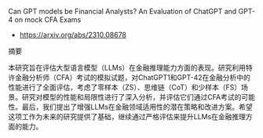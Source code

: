 Can GPT models be Financial Analysts? An Evaluation of ChatGPT and GPT-4 on mock CFA Exams
- https://arxiv.org/abs/2310.08678

摘要

本研究旨在评估大型语言模型（LLMs）在金融推理能力方面的表现。研究利用特许金融分析师（CFA）考试的模拟试题，对ChatGPT1和GPT-42在金融分析中的性能进行了全面评估，考虑了零样本（ZS）、思维链（CoT）和少样本（FS）场景。研究对模型的性能和局限性进行了深入分析，并评估它们通过CFA考试的可能性。最后，我们提出了增强LLMs在金融领域适用性的潜在策略和改进方案。希望这项工作为未来的研究提供了基础，继续通过严格评估来提升LLMs在金融推理方面的能力。
